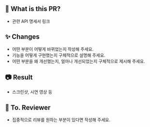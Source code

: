 ## 🔎 What is this PR?
- 관련 API 명세서 링크

## ✨ Changes
- 어떤 부분이 어떻게 바뀌었는지 작성해 주세요.
- 기능을 어떻게 구현했는지 구체적으로 설명해 주세요.
- 어떤 부분을 왜 개선했는지, 얼마나 개선되었는지 구체적으로 제시해 주세요.

## 📷 Result
- 스크린샷, 시연 영상 등

## 💬 To. Reviewer
- 집중적으로 리뷰를 원하는 부분이 있다면 작성해 주세요.
